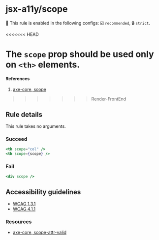 # jsx-a11y/scope

💼 This rule is enabled in the following configs: ☑️ `recommended`, 🔒 `strict`.

<<<<<<< HEAD
<!-- end auto-generated rule header -->

The `scope` prop should be used only on `<th>` elements.
=======
#### References
1. [axe-core, scope](https://dequeuniversity.com/rules/axe/1.1/scope)
>>>>>>> Render-FrontEnd

## Rule details

This rule takes no arguments.

### Succeed
```jsx
<th scope="col" />
<th scope={scope} />
```

### Fail

```jsx
<div scope />
```

## Accessibility guidelines
- [WCAG 1.3.1](https://www.w3.org/WAI/WCAG21/Understanding/info-and-relationships)
- [WCAG 4.1.1](https://www.w3.org/WAI/WCAG21/Understanding/parsing)

### Resources
- [axe-core, scope-attr-valid](https://dequeuniversity.com/rules/axe/3.5/scope-attr-valid)
